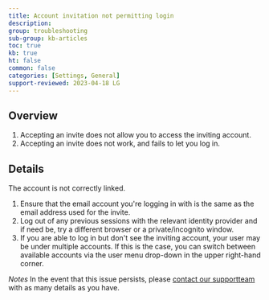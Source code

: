 ```yaml
---
title: Account invitation not permitting login
description: 
group: troubleshooting
sub-group: kb-articles
toc: true
kb: true
ht: false
common: false
categories: [Settings, General]
support-reviewed: 2023-04-18 LG
---
```


## Overview

1. Accepting an invite does not allow you to access the inviting account.
2. Accepting an invite does not work, and fails to let you log in.

## Details

The account is not correctly linked.

1. Ensure that the email account you're logging in with is the same as the email address used for the invite.
2. Log out of any previous sessions with the relevant identity provider and if need be, try a different browser or a private/incognito window.
3. If you are able to log in but don't see the inviting account, your user may be under multiple accounts. If this is the case, you can switch between available accounts via the user menu drop-down in the upper right-hand corner.

_Notes_ In the event that this issue persists, please [contact our supportteam](https://support.codefresh.io/hc/en-us/requests/new) with as many details as you have.
